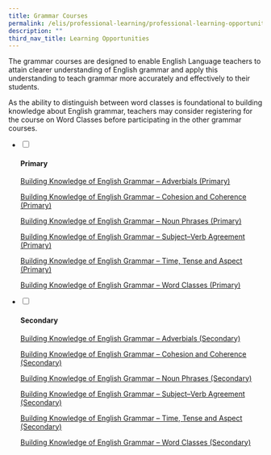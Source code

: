 ```yaml
---
title: Grammar Courses
permalink: /elis/professional-learning/professional-learning-opportunities/grammar-courses/
description: ""
third_nav_title: Learning Opportunities
---
```

The grammar courses are designed to enable English Language teachers to attain clearer understanding of English grammar and apply this understanding to teach grammar more accurately and effectively to their students.  
  
As the ability to distinguish between word classes is foundational to building knowledge about English grammar, teachers may consider registering for the course on Word Classes before participating in the other grammar courses.

<ul class="jekyllcodex_accordion">
  <li>
    <input type="checkbox" id="accordion1">
    <label for="accordion1"><h4>Primary</h4></label>
    <div>
			 <p><a href="https://staging.d1wti0p44mqune.amplifyapp.com/elis/professional-learning/professional-learning-opportunities/primary/adverbials/">Building Knowledge of English Grammar – Adverbials (Primary)</a></p>
			<p><a href="https://staging.d1wti0p44mqune.amplifyapp.com/elis/professional-learning/professional-learning-opportunities/primary/cohesion-and-coherence/">Building Knowledge of English Grammar – Cohesion and Coherence (Primary)</a></p>
			<p><a href="https://staging.d1wti0p44mqune.amplifyapp.com/elis/professional-learning/professional-learning-opportunities/primary/noun-phrases/">Building Knowledge of English Grammar – Noun Phrases (Primary)</a></p>
			<p><a href="https://staging.d1wti0p44mqune.amplifyapp.com/elis/professional-learning/professional-learning-opportunities/primary/subject-verb-agreement/">Building Knowledge of English Grammar – Subject–Verb Agreement (Primary)</a></p>
		 <p><a href="https://staging.d1wti0p44mqune.amplifyapp.com/elis/professional-learning/professional-learning-opportunities/primary/time-tense-and-aspect/">Building Knowledge of English Grammar – Time, Tense and Aspect (Primary)</a></p>
		<p><a href="https://staging.d1wti0p44mqune.amplifyapp.com/elis/professional-learning/professional-learning-opportunities/primary/word-classes/">Building Knowledge of English Grammar – Word Classes (Primary)</a></p>
    </div>
	</li>
	<li>
    <input type="checkbox" id="accordion2">
    <label for="accordion2"><h4>Secondary</h4></label>
    <div>
			 <p><a href="https://staging.d1wti0p44mqune.amplifyapp.com/elis/professional-learning/professional-learning-opportunities/secondary/adverbials/">Building Knowledge of English Grammar – Adverbials (Secondary)</a></p>
			<p><a href="https://staging.d1wti0p44mqune.amplifyapp.com/elis/professional-learning/professional-learning-opportunities/secondary/cohesion-and-coherence/">Building Knowledge of English Grammar – Cohesion and Coherence (Secondary)</a></p>
			<p><a href="https://staging.d1wti0p44mqune.amplifyapp.com/elis/professional-learning/professional-learning-opportunities/secondary/noun-phrases/">Building Knowledge of English Grammar – Noun Phrases (Secondary)</a></p>
			<p><a href="https://staging.d1wti0p44mqune.amplifyapp.com/elis/professional-learning/professional-learning-opportunities/secondary/subject-verb-agreement/">Building Knowledge of English Grammar – Subject–Verb Agreement (Secondary)</a></p>
		 <p><a href="https://staging.d1wti0p44mqune.amplifyapp.com/elis/professional-learning/professional-learning-opportunities/secondary/time-tense-and-aspect/">Building Knowledge of English Grammar – Time, Tense and Aspect (Secondary)</a></p>
		<p><a href="https://staging.d1wti0p44mqune.amplifyapp.com/elis/professional-learning/professional-learning-opportunities/secondary/word-classes/">Building Knowledge of English Grammar – Word Classes (Secondary)</a></p>
    </div>
	</li>  
</ul>